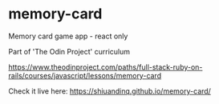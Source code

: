 # memory-card

Memory card game app - react only

Part of 'The Odin Project' curriculum

https://www.theodinproject.com/paths/full-stack-ruby-on-rails/courses/javascript/lessons/memory-card

Check it live here:
https://shiuandinq.github.io/memory-card/


